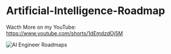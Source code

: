# Artificial-Intelligence-Roadmap

Wacth More on my YouTube:
https://www.youtube.com/shorts/1dEmdzdOj5M

![AI Engineer Roadmaps](https://github.com/user-attachments/assets/deb43261-8f16-4585-a178-a27273026b25)



